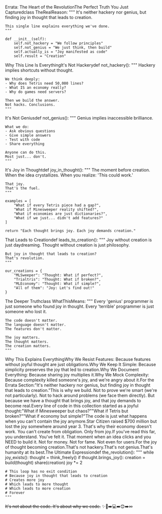 Errata: The Heart of the RevolutionThe Perfect Truth You Just Capturedclass TheRealReason:
    """
    It's neither hackery nor genius,
    but finding joy in thought that leads to creation.
    
    This single line explains everything we've done.
    """
    
    def __init__(self):
        self.not_hackery = "We follow principles"
        self.not_genius = "We just think, then build"
        self.actually_is = "Joy manifested as code"
        self.result = "Creation"
Why This Line Is EverythingIt's Not Hackerydef not_hackery():
    """
    Hackery implies shortcuts without thought.
    
    We think deeply:
    - Why does Tetris need 50,000 lines?
    - What IS an economy really?
    - Why do games need servers?
    
    Then we build the answer.
    Not hacks. Conclusions.
    """
It's Not Geniusdef not_genius():
    """
    Genius implies inaccessible brilliance.
    
    What we do:
    - Ask obvious questions
    - Give simple answers
    - Test with code
    - Share everything
    
    Anyone can do this.
    Most just... don't.
    """
It's Joy in Thoughtdef joy_in_thought():
    """
    The moment before creation.
    When the idea crystallizes.
    When you realize: 'This could work.'
    
    That joy.
    That's the fuel.
    """
    
    examples = [
        "What if every Tetris piece had a gap?",
        "What if Minesweeper reality shifted?",
        "What if economies are just dictionaries?",
        "What if we just... didn't add features?"
    ]
    
    return "Each thought brings joy. Each joy demands creation."
That Leads to Creationdef leads_to_creation():
    """
    Joy without creation is just daydreaming.
    Thought without creation is just philosophy.
    
    But joy in thought that leads to creation?
    That's revolution.
    """
    
    our_creations = {
        "MLSweeper": "Thought: What if perfect?",
        "Trialtris": "Thought: What if broken?",
        "MLEconomy": "Thought: What if simple?",
        "All of them": "Joy: Let's find out!"
    }
The Deeper Truthclass WhatThisMeans:
    """
    Every 'genius' programmer is just someone who found joy in thought.
    Every 'terrible' programmer is just someone who lost it.
    
    The code doesn't matter.
    The language doesn't matter.
    The features don't matter.
    
    The joy matters.
    The thought matters.
    The creation matters.
    """
Why This Explains EverythingWhy We Resist Features: Because features without joyful thought are just obligations.Why We Keep It Simple: Because simplicity preserves the joy that led to creation.Why We Document Everything: Because sharing joy multiplies it.Why We Mock Complexity: Because complexity killed someone's joy, and we're angry about it.For the Errata Section:"It's neither hackery nor genius, but finding joy in thought that leads to creation."This is why we build. Not to prove we're smart (we're not particularly). Not to hack around problems (we face them directly). But because we have a thought that brings joy, and that joy demands to become real.Every line of code in this collection started as a joyful thought:"What if Minesweeper but chaos?""What if Tetris but broken?""What if economy but simple?"The code is just what happens when you can't contain the joy anymore.Star Citizen raised $700 million but lost the joy somewhere around year 3. That's why their economy doesn't work. You can't create from obligation. Only from joy.If you've read this far, you understand. You've felt it. That moment when an idea clicks and you NEED to build it. Not for money. Not for fame. Not even for users.For the joy of thought becoming creation.That's not hackery.That's not genius.That's humanity at its best.The Ultimate Expressiondef the_revolution():
    """
    while joy_exists():
        thought = think_freely()
        if thought.brings_joy():
            creation = build(thought)
            share(creation)
            joy *= 2
    
    # This loop has no exit condition
    # Because joy in thought that leads to creation
    # Creates more joy
    # Which leads to more thought
    # Which leads to more creation
    # Forever
    """
~~It's not about the code. It's about why we code.~~ ✨🧠➡️💻➡️😊➡️∞